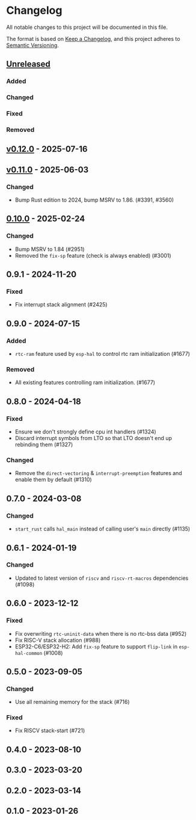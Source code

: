# Changelog

All notable changes to this project will be documented in this file.

The format is based on [Keep a Changelog](https://keepachangelog.com/en/1.0.0/),
and this project adheres to [Semantic Versioning](https://semver.org/spec/v2.0.0.html).

## [Unreleased]

### Added


### Changed


### Fixed


### Removed


## [v0.12.0] - 2025-07-16

## [v0.11.0] - 2025-06-03

### Changed

- Bump Rust edition to 2024, bump MSRV to 1.86. (#3391, #3560)

## [0.10.0] - 2025-02-24

### Changed

- Bump MSRV to 1.84 (#2951)
- Removed the `fix-sp` feature (check is always enabled) (#3001)

## 0.9.1 - 2024-11-20

### Fixed

- Fix interrupt stack alignment (#2425)

## 0.9.0 - 2024-07-15

### Added

- `rtc-ram` feature used by `esp-hal` to control rtc ram initialization (#1677)

### Removed

- All existing features controlling ram initialization. (#1677)

## 0.8.0 - 2024-04-18

### Fixed

- Ensure we don't strongly define cpu int handlers (#1324)
- Discard interrupt symbols from LTO so that LTO doesn't end up rebinding them (#1327)

### Changed

- Remove the `direct-vectoring` & `interrupt-preemption` features and enable them by default (#1310)

## 0.7.0 - 2024-03-08

### Changed

- `start_rust` calls `hal_main` instead of calling user's `main` directly (#1135)

## 0.6.1 - 2024-01-19

### Changed

- Updated to latest version of `riscv` and `riscv-rt-macros` dependencies (#1098)

## 0.6.0 - 2023-12-12

### Fixed

- Fix overwriting `rtc-uninit-data` when there is no rtc-bss data (#952)
- Fix RISC-V stack allocation (#988)
- ESP32-C6/ESP32-H2: Add `fix-sp` feature to support `flip-link` in `esp-hal-common` (#1008)

## 0.5.0 - 2023-09-05

### Changed

- Use all remaining memory for the stack (#716)

### Fixed

- Fix RISCV stack-start (#721)

## 0.4.0 - 2023-08-10

## 0.3.0 - 2023-03-20

## 0.2.0 - 2023-03-14

## 0.1.0 - 2023-01-26

[0.10.0]: https://github.com/esp-rs/esp-hal/releases/tag/esp-riscv-rt-v0.10.0
[v0.11.0]: https://github.com/esp-rs/esp-hal/compare/esp-riscv-rt-v0.10.0...esp-riscv-rt-v0.11.0
[v0.12.0]: https://github.com/esp-rs/esp-hal/compare/esp-riscv-rt-v0.11.0...esp-riscv-rt-v0.12.0
[Unreleased]: https://github.com/esp-rs/esp-hal/compare/esp-riscv-rt-v0.12.0...HEAD
